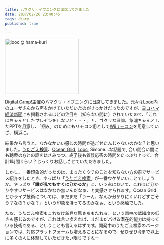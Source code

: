 ```yaml
---
title: ハマクリ・イブニングに出席してきました
date: 2007/02/26 23:40:45
tags: diary
published: true

---
```


<p>
<a href="http://www.flickr.com/photos/katsuma/400895387/" title="Photo Sharing"><img src="http://farm1.static.flickr.com/61/400895387_43b0a9d1d4_m.jpg" width="240" height="180" alt="looc @ hama-kuri" /></a>
</p>

<p>
<a href="http://www.digitalcamp.net/xoops_html/">Digital Camp!</a>主催のハマクリ・イブニングに出席してきました。元々は<a href="http://looc.jp">Looc</a>内のユーザさんから声をかけていただいたのがきっかけだったのですが、<a href="http://www.hamakei.com/headline/2205/index.html">ヨコハマ経済新聞</a>にも掲載されるほどの注目を（知らない間に）されていたので、「これはちゃんとしたプレゼンをしないと・・・」と、ゴクリな展開。急遽ちゃんとしたPPTを用意し、「掴み」のためにもリモコン用として<a href="http://flickr.com/photos/katsuma/400896018/in/photostream/">Wiiリモコン</a>を用意していざ、横浜に。
</p>

<p>
結果から言うと、なかなかいい感じの時間が過ごせたんじゃないのかな？と思いました。<a href="http://www.utagoe.com/jp/service/search.html">うたごえ検索</a>、<a href="http://www.utagoe.com/jp/service/grid.html">Ocean Grid</a>, <a href="http://looc.jp">Looc</a>, Simone...な話題で, 合い間合い間にも聴衆の方との話をはさみつつ、終了後も質疑応答の時間をたっぷりとって、合計1時間くらい？じっくりお話しさせていただきました。
</p>


<p>
しかし、一番印象的だったのは、まったくウチのことを知らない方の前でサービス紹介をしたとき、やっぱり「<a href="http://www.utagoe.com/jp/service/search.html">うたごえ検索</a>」が一番ウケがいいことでしょうか。やっぱり<strong>「誰が見てもすぐに分かるか」</strong>と、いう点において、これほど分かりやすいサービスはなかなか無いんだなぁ、と実感させられます。Ocean Gridとかライブ技術については、まだまだ「うーん、なんか分かりにくいけどすごそう？なの？かな？」という印象を持ってるのかなぁ、という感触でした。
</p>


<p>
ただ、うたごえ検索もこれだけ新鮮な驚きをもたれる、という意味で認知度の低さも感じるのですが、これは言い換えれば、まだまだバける潜在的能力は持っている技術である、ということも言えるはずです。開発中のうたごえ検索のバージョンでは、対応プラットフォームも増えることになるので、ぜひぜひ今まで以上に多くの人に体験していただきたい限りですねー
</p>
